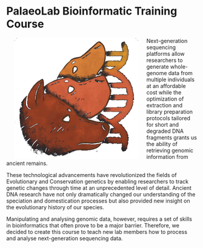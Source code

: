# PalaeoLab Bioinformatic Training Course
<p>
<img align="left" width="330" hspace="20" src=./IM/LabLogo.png alt="Lab-Logo" /> Next-generation sequencing platforms allow researchers to generate whole-genome data from multiple individuals at an affordable cost while the optimization of extraction and library preparation protocols tailored for short and degraded DNA fragments grants us the ability of retrieving genomic information from ancient remains. 
  
These technological advancements have revolutionized the fields of Evolutionary and Conservation genetics by enabling researchers to track genetic changes through time at an unprecedented level of detail. Ancient DNA research have not only dramatically changed our understanding of the speciation and domestication processes but also provided new insight on the evolutionary history of our species.

Manipulating and analysing genomic data, however, requires a set of skills in bioinformatics that often prove to be a major barrier. Therefore, we decided to create this course to teach new lab members how to process and analyse next-generation sequencing data.
<p />
